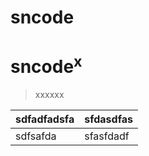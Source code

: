 sncode
======

<h1>sncode<sup>x</sup></h1>

<script>
  alert("xxxx")
</script>

>xxxxxx

sdfadfadsfa|sfdasdfas
--------------|-----------
sdfsafda|sfasfdadf
